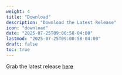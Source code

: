 ```yaml
---
weight: 4
title: "Download"
description: "Download the Latest Release"
icon: "download"
date: "2025-07-25T09:00:58-04:00"
lastmod: "2025-07-25T09:00:58-04:00"
draft: false
toc: true
---
```


Grab the latest release [here](https://github.com/vPamm/ChatDJ/releases)